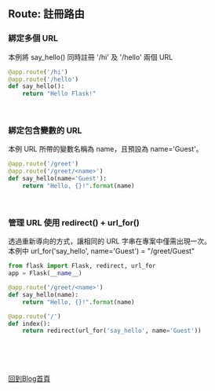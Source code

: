 ## Route: 註冊路由

### 綁定多個 URL
本例將 say_hello() 同時註冊 '/hi' 及 '/hello' 兩個 URL
```python
@app.route('/hi')
@app.route('/hello')
def say_hello():
	return "Hello Flask!"
```

<br/>

### 綁定包含變數的 URL
本例 URL 所帶的變數名稱為 name，且預設為 name='Guest'。
```python
@app.route('/greet')
@app.route('/greet/<name>')
def say_hello(name='Guest'):
	return "Hello, {}!".format(name)
```

<br/>

### 管理 URL 使用 redirect() + url_for() 
透過重新導向的方式，讓相同的 URL 字串在專案中僅需出現一次。  
本例中 url_for('say_hello', name='Guest') = "/greet/Guest"
```python
from flask import Flask, redirect, url_for
app = Flask(__name__)

@app.route('/greet/<name>')
def say_hello(name):
    return "Hello, {}!".format(name)

@app.route('/')
def index():
	return redirect(url_for('say_hello', name='Guest'))
```

<br/><br/><br/>

[回到Blog首頁](../index.md)

<br/>
